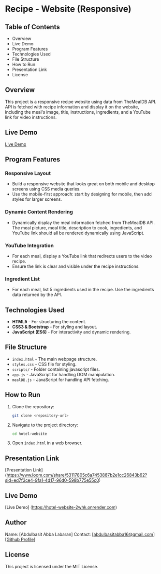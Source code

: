 # Recipe - Website (Responsive)

## Table of Contents
- Overview
- Live Demo
- Program Features
- Technologies Used
- File Structure
- How to Run
- Presentation Link
- License

## Overview
This project is a responsive recipe website using data from TheMealDB API. API is fetched with recipe information and display it on the website, including the meal's image, title, instructions, ingredients, and a YouTube link for video instructions.
## Live Demo
[Live Demo]()

## Program Features

### Responsive Layout
- Build a responsive website that looks great on both mobile and desktop screens using CSS media queries.
- Use the mobile-first approach: start by designing for mobile, then add styles for larger screens.


### Dynamic Content Rendering
- Dynamically display the meal information fetched from TheMealDB API. The meal picture, meal title, description to cook, ingredients, and YouTube link should all be rendered dynamically using JavaScript.

### YouTube Integration
- For each meal, display a YouTube link that redirects users to the video recipe.
- Ensure the link is clear and visible under the recipe instructions.

### Ingredient List
- For each meal, list 5 ingredients used in the recipe. Use the ingredients data returned by the API.


## Technologies Used
- **HTML5** - For structuring the content.
- **CSS3 & Bootstrap** - For styling and layout.
- **JavaScript (ES6)** - For interactivity and dynamic rendering.

## File Structure
- `index.html` - The main webpage structure.
- `styles.css` - CSS file for styling.
- `scripts/` - Folder containing javascript files.
- `app.js` - JavaScript for handling DOM manipulation.
- `mealDB.js` - JavaScript for handling API fetching.

## How to Run
1. Clone the repository:
   ```sh
   git clone <repository-url>
   ```
2. Navigate to the project directory:
   ```sh
   cd hotel-website
   ```
3. Open `index.html` in a web browser.

## Presentation Link
[Presentation Link] (https://www.loom.com/share/53117805c6a7453887b2e1cc26843b62?sid=ed7f3ce4-9fa1-4d17-96d0-598b775e55c0) 

## Live Demo
[Live Demo] (https://hotel-website-2whk.onrender.com)


## Author
Name: [Abdulbasit Abba Labaran]
Contact: [abdulbasitabba16@gmail.com]
 [[Github Profile](https://github.com/ABDULBASITABBA2003)]

## License
This project is licensed under the MIT License.